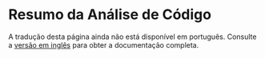 # Resumo da Análise de Código

A tradução desta página ainda não está disponível em português. Consulte a [versão em inglês](../../en/developer-guide/CODE_ANALYSIS.md) para obter a documentação completa.
